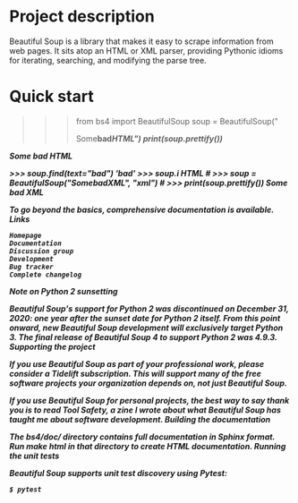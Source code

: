 
# Project description

Beautiful Soup is a library that makes it easy to scrape information from web pages. It sits atop an HTML or XML parser, providing Pythonic idioms for iterating, searching, and modifying the parse tree.
# Quick start

>>> from bs4 import BeautifulSoup
>>> soup = BeautifulSoup("<p>Some<b>bad<i>HTML")
>>> print(soup.prettify())
<html>
 <body>
  <p>
   Some
   <b>
    bad
    <i>
     HTML
    </i>
   </b>
  </p>
 </body>
</html>
>>> soup.find(text="bad")
'bad'
>>> soup.i
<i>HTML</i>
#
>>> soup = BeautifulSoup("<tag1>Some<tag2/>bad<tag3>XML", "xml")
#
>>> print(soup.prettify())
<?xml version="1.0" encoding="utf-8"?>
<tag1>
 Some
 <tag2/>
 bad
 <tag3>
  XML
 </tag3>
</tag1>

To go beyond the basics, comprehensive documentation is available.
Links

    Homepage
    Documentation
    Discussion group
    Development
    Bug tracker
    Complete changelog

Note on Python 2 sunsetting

Beautiful Soup's support for Python 2 was discontinued on December 31, 2020: one year after the sunset date for Python 2 itself. From this point onward, new Beautiful Soup development will exclusively target Python 3. The final release of Beautiful Soup 4 to support Python 2 was 4.9.3.
Supporting the project

If you use Beautiful Soup as part of your professional work, please consider a Tidelift subscription. This will support many of the free software projects your organization depends on, not just Beautiful Soup.

If you use Beautiful Soup for personal projects, the best way to say thank you is to read Tool Safety, a zine I wrote about what Beautiful Soup has taught me about software development.
Building the documentation

The bs4/doc/ directory contains full documentation in Sphinx format. Run make html in that directory to create HTML documentation.
Running the unit tests

Beautiful Soup supports unit test discovery using Pytest:

``` $ pytest ```

